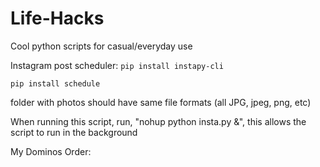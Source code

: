 # Life-Hacks
Cool python scripts for casual/everyday use

Instagram post scheduler:
``
pip install instapy-cli
``

``
pip install schedule
``

folder with photos should have same file formats (all JPG, jpeg, png, etc)


When running this script, run, "nohup python insta.py &", this allows the script to run in the background


My Dominos Order: 


